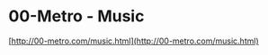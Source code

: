 <!--
id: 1301178936
link: http://tumblr.atmos.org/post/1301178936/00-metro-music
slug: 00-metro-music
date: Tue Oct 12 2010 14:55:19 GMT-0700 (PDT)
publish: 2010-10-012
tags: 
title: 00-Metro - Music
-->


00-Metro - Music
================

[http://00-metro.com/music.html](http://00-metro.com/music.html)

